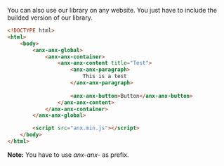 You can also use our library on any website. You just have to include the builded version of our library.

```html
<!DOCTYPE html>
<html>
    <body>
        <anx-anx-global>
            <anx-anx-container>
                <anx-anx-content title="Test">
                    <anx-anx-paragraph>
                        This is a test
                    </anx-anx-paragraph>
                    
                    <anx-anx-button>Button</anx-anx-button>
                </anx-anx-content>
            </anx-anx-container>
        </anx-anx-global>

        <script src="anx.min.js"></script>
    </body>
</html>
```

**Note:** You have to use *anx-anx-* as prefix.